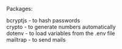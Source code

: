 Packages:

bcryptjs - to hash passwords  
crypto - to generate numbers automatically  
dotenv - to load variables from the .env file  
mailtrap - to send mails
